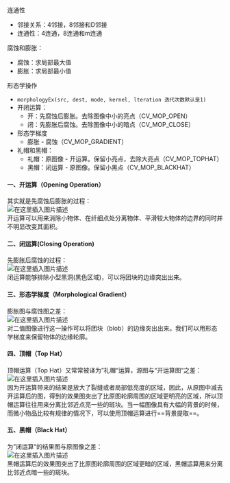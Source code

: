 连通性 
- 邻接关系：4邻接，8邻接和D邻接
- 连通性：4连通，8连通和m连通

腐蚀和膨胀：
- 腐蚀：求局部最大值
- 膨胀：求局部最小值
	
形态学操作
- `morphologyEx(src, dest, mode, kernel, lteration 迭代次数默认是1)`
- 开闭运算：
	- 开：先腐蚀后膨胀。去除图像中小的亮点（CV_MOP_OPEN）
	- 闭：先膨胀后腐蚀。去除图像中小的暗点（CV_MOP_CLOSE）
- 形态学梯度
	- 膨胀 - 腐蚀（CV_MOP_GRADIENT）
- 礼帽和黑帽：
	- 礼帽：原图像 - 开运算。保留小亮点，去除大亮点（CV_MOP_TOPHAT）
	- 黑帽：闭运算 - 原图像。保留小黑点（CV_MOP_BLACKHAT）

#### **一、开运算（Opening Operation）**

其实就是先腐蚀后膨胀的过程：  
![在这里插入图片描述](https://img-blog.csdnimg.cn/20190905220620368.png)  
开运算可以用来消除小物体、在纤细点处分离物体、平滑较大物体的边界的同时并不明显改变其面积。

#### **二、闭运算(Closing Operation)**

先膨胀后腐蚀的过程：  
![在这里插入图片描述](https://img-blog.csdnimg.cn/20190905220740830.png)  
闭运算能够排除小型黑洞(黑色区域)，可以将团块的边缘突出出来。

#### **三、形态学梯度（Morphological Gradient）**

膨胀图与腐蚀图之差：  
![在这里插入图片描述](https://img-blog.csdnimg.cn/20190905221119207.png)  
对二值图像进行这一操作可以将团块（blob）的边缘突出出来。我们可以用形态学梯度来保留物体的边缘轮廓。

#### **四、顶帽（Top Hat）**

顶帽运算（Top Hat）又常常被译为”礼帽“运算，源图与“开运算图“之差：  
![在这里插入图片描述](https://img-blog.csdnimg.cn/20190905221321575.png)  
因为开运算带来的结果是放大了裂缝或者局部低亮度的区域，因此，从原图中减去开运算后的图，得到的效果图突出了比原图轮廓周围的区域更明亮的区域，所以顶帽运算往往用来分离比邻近点亮一些的斑块。当一幅图像具有大幅的背景的时候，而微小物品比较有规律的情况下，可以使用顶帽运算进行==背景提取==。

#### **五、黑帽（Black Hat）**

为”闭运算“的结果图与原图像之差：  
![在这里插入图片描述](https://img-blog.csdnimg.cn/20190905221502994.png)  
黑帽运算后的效果图突出了比原图轮廓周围的区域更暗的区域，黑帽运算用来分离比邻近点暗一些的斑块。